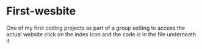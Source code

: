 # First-wesbite
One of my first coding projects as part of a group setting to access the actual website click on the index icon and the code is in the file underneath it 
